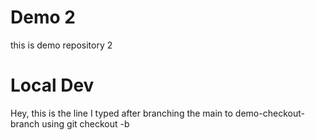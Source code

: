# Demo 2
this is demo repository 2

# Local Dev

Hey, this is the line I typed after branching the main to demo-checkout-branch using git checkout -b <new branch name command>
